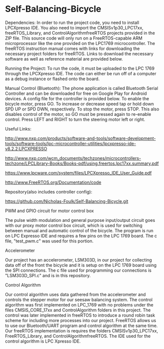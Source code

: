 # Self-Balancing-Bicycle
Dependencies:
In order to run the project code, you need to install LPCXpresso IDE. You also need to import the CMSISv1p30_LPC17xx, 
freeRTOS_Library, and ControlAlgorithmfreeRTOS projects provided in the ZIP file. This source code will only run on a 
FreeRTOS-capable ARM microprocessor like the one provided on the LPC1769 microcontroller. The freeRTOS instruction manual 
comes with links for downloading the necessary project folders for freeRTOS. Links to download the necessary software as 
well as reference material are provided below.


Running the Project: 
To run the code, it must be uploaded to the LPC 1769 through the LPCXpresso IDE. The code can either be run off of a computer
 as a debug instance or flashed onto the board.


Manual Control (Bluetooth): 
The phone application is called Bluetooth Serial Controller and can be downloaded for free on Google Play for Android devices.
 A config file for the controller is provided below. To enable the bicycle motor, press GO. To increase or decrease speed tap
 or hold down SPD UP or SPD DWN, respectively. To stop the motor, press STOP. This also disables control of the motor, so GO 
 must be pressed again to re-enable control. Press LEFT and RIGHT to turn the steering motor left or right.


Useful Links:


http://www.nxp.com/products/software-and-tools/software-development-tools/software-tools/lpc-microcontroller-utilities/lpcxpresso-ide-v8.2.2:LPCXPRESSO


http://www.nxp.com/wcm_documents/techzones/microcontrollers-techzone/LPCLibrary-Books/Books-pdf/using.freertos.lpc17xx.summary.pdf 


https://www.lpcware.com/system/files/LPCXpresso_IDE_User_Guide.pdf


http://www.FreeRTOS.org/Documentation/code


Repository(also includes controller config):

https://github.com/Nicholas-Foulk/Self-Balancing-Bicycle.git 













PWM and GPIO circuit for motor control box

The pulse width modulation and general purpose input/output circuit goes with our proxy motor control box circuit, which is used for
switching between manual and automatic control of the bicycle. The program is run on LPC Expresso IDE and requires a few pins on the 
LPC 1769 board. The c file, "test_pwm.c" was used for this portion.


Accelerometer 

Our project has an accelerometer, LSM303D, in our project for collecting data off of the front the bicycle and it is setup
on the LPC 1769 board using the SPI connections. The c file used for programming our connections is "LSM303D_SPI.c" 
and is in this repository. 

Control Algorithm

Our control algorithm uses data gathered from the accelerometer and controls the stepper motor for our seesaw balancing system. 
The control algorithm was first implemented on LPC_1769 with no problems under the files CMSIS_CORE_17xx and ControlAlgorithm folders 
in this project. The control was later implemented in freeRTOS to introduce a round robin task scheme for including more processes into 
our project. FreeRTOS allows us to use our Bluetooth/UART program and control algorithm at the same time. Our freeRTOS implementation is 
requires the folders CMSISv1p30_LPC17xx, FreeRTOS_Library, and ControlAlgorithmfreeRTOS. The IDE used for the control algorithm is LPC Xpresso IDE.
